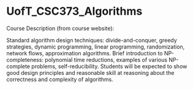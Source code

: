 # UofT_CSC373_Algorithms
Course Description (from course website):

Standard algorithm design techniques: divide-and-conquer, greedy strategies, dynamic programming, linear programming, randomization, network flows, approximation algorithms. Brief introduction to NP-completeness: polynomial time reductions, examples of various NP-complete problems, self-reducibility. Students will be expected to show good design principles and reasonable skill at reasoning about the correctness and complexity of algorithms.
